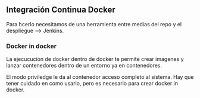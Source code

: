 ## Integración Continua Docker
Para hcerlo necesitamos de una herramienta entre medias del repo y el despliegue --> Jenkins.<br>

### Docker in docker
La ejecucución de docker dentro de docker te permite crear imagenes y lanzar contenedores dentro de un entorno ya en contenedores.

El modo priviledge le da al contenedor acceso completo al sistema. Hay que tener cuidado en como usarlo, pero es necesario para crear docker in docker.